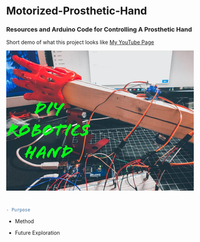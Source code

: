 # Motorized-Prosthetic-Hand
### Resources and Arduino Code for Controlling A Prosthetic Hand

Short demo of what this project looks like [My YouTube Page](https://youtu.be/ZE4xFo4-ZBc)

![alt text](https://raw.githubusercontent.com/Genozen/Motorized-Prosthetic-Hand/main/Motorized_Prosthetic_Hand.jpg)


#
```diff
- Purpose
```
- Method

- Future Exploration
